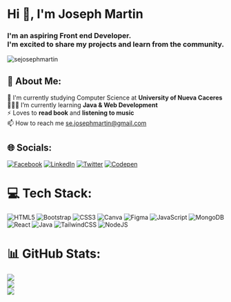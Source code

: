 # Hi 👋, I'm Joseph Martin
<h3 align="left">I'm an aspiring Front end Developer.<br> I'm excited to share my projects and learn from the community.</h3>
<p align="left"> <img src="https://komarev.com/ghpvc/?username=sejosephmartin&label=Profile%20views&color=0e75b6&style=flat" alt="sejosephmartin" /> </p>


## 💫 About Me:
 🏫 I'm currently studying Computer Science at **University of Nueva Caceres**<br>🧑🏻‍💻 I’m currently learning **Java & Web Development**<br>⚡ Loves to **read book** and **listening to music**<br> 📫 How to reach me se.josephmartin@gmail.com


## 🌐 Socials:
[![Facebook](https://img.shields.io/badge/Facebook-%231877F2.svg?logo=Facebook&logoColor=white)](https://www.facebook.com/joseph.frondozo.33) [![LinkedIn](https://img.shields.io/badge/LinkedIn-%230077B5.svg?logo=linkedin&logoColor=white)](https://www.linkedin.com/in/joseph-martin-348482270/) [![Twitter](https://img.shields.io/badge/Twitter-%231DA1F2.svg?logo=Twitter&logoColor=white)](https://twitter.com/SE_JosephMartin) [![Codepen](https://img.shields.io/badge/Codepen-000000?style=for-the-badge&logo=codepen&logoColor=white)](https://codepen.io/sejosephmartin) 

# 💻 Tech Stack:
![HTML5](https://img.shields.io/badge/html5-%23E34F26.svg?style=for-the-badge&logo=html5&logoColor=white) ![Bootstrap](https://img.shields.io/badge/bootstrap-%23563D7C.svg?style=for-the-badge&logo=bootstrap&logoColor=white) ![CSS3](https://img.shields.io/badge/css3-%231572B6.svg?style=for-the-badge&logo=css3&logoColor=white) ![Canva](https://img.shields.io/badge/Canva-%2300C4CC.svg?style=for-the-badge&logo=Canva&logoColor=white) 	![Figma](https://img.shields.io/badge/figma-%23F24E1E.svg?style=for-the-badge&logo=figma&logoColor=white) ![JavaScript](https://img.shields.io/badge/javascript-%23323330.svg?style=for-the-badge&logo=javascript&logoColor=%23F7DF1E) ![MongoDB](https://img.shields.io/badge/MongoDB-%234ea94b.svg?style=for-the-badge&logo=mongodb&logoColor=white) ![React](https://img.shields.io/badge/react-%2320232a.svg?style=for-the-badge&logo=react&logoColor=%2361DAFB) ![Java](https://img.shields.io/badge/java-%23ED8B00.svg?style=for-the-badge&logo=java&logoColor=white) ![TailwindCSS](https://img.shields.io/badge/tailwindcss-%2338B2AC.svg?style=for-the-badge&logo=tailwind-css&logoColor=white) ![NodeJS](https://img.shields.io/badge/node.js-6DA55F?style=for-the-badge&logo=node.js&logoColor=white)
# 📊 GitHub Stats:
![](https://github-readme-stats.vercel.app/api?username=sejosephmartin&theme=radical&hide_border=false&include_all_commits=false&count_private=false)<br/>
![](https://github-readme-streak-stats.herokuapp.com/?user=sejosephmartin&theme=radical&hide_border=false)<br/>
![](https://github-readme-stats.vercel.app/api/top-langs/?username=sejosephmartin&theme=radical&hide_border=false&include_all_commits=false&count_private=false&layout=compact)

<!-- Proudly created with GPRM ( https://gprm.itsvg.in ) -->
